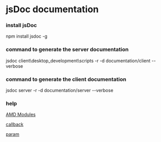 # jsDoc documentation

### install jsDoc

npm install jsdoc -g  

### command to generate the server documentation

jsdoc client\desktop_development\scripts -r -d documentation/client --verbose  

### command to generate the client documentation

jsdoc server -r -d documentation/server --verbose  

### help

[AMD Modules](http://usejsdoc.org/howto-amd-modules.html)  

[callback](http://usejsdoc.org/tags-callback.html)  

[param](http://usejsdoc.org/tags-param.html)  
